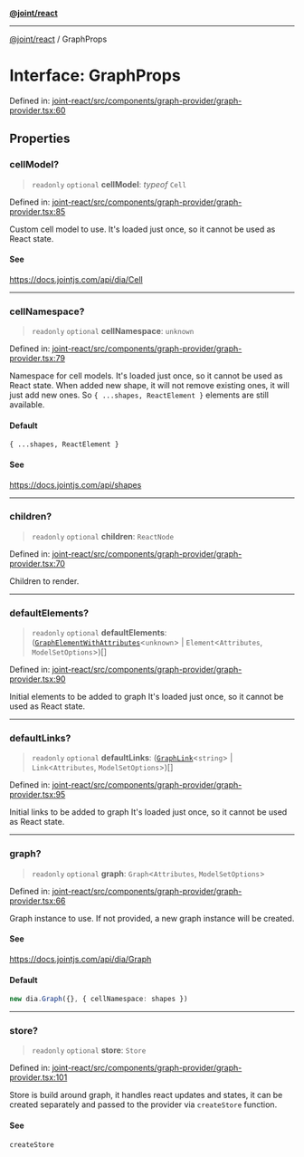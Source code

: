 [**@joint/react**](../README.md)

***

[@joint/react](../README.md) / GraphProps

# Interface: GraphProps

Defined in: [joint-react/src/components/graph-provider/graph-provider.tsx:60](https://github.com/samuelgja/joint/blob/main/packages/joint-react/src/components/graph-provider/graph-provider.tsx#L60)

## Properties

### cellModel?

> `readonly` `optional` **cellModel**: *typeof* `Cell`

Defined in: [joint-react/src/components/graph-provider/graph-provider.tsx:85](https://github.com/samuelgja/joint/blob/main/packages/joint-react/src/components/graph-provider/graph-provider.tsx#L85)

Custom cell model to use.
It's loaded just once, so it cannot be used as React state.

#### See

https://docs.jointjs.com/api/dia/Cell

***

### cellNamespace?

> `readonly` `optional` **cellNamespace**: `unknown`

Defined in: [joint-react/src/components/graph-provider/graph-provider.tsx:79](https://github.com/samuelgja/joint/blob/main/packages/joint-react/src/components/graph-provider/graph-provider.tsx#L79)

Namespace for cell models.
It's loaded just once, so it cannot be used as React state.
When added new shape, it will not remove existing ones, it will just add new ones.
So `{ ...shapes, ReactElement }` elements are still available.

#### Default

`{ ...shapes, ReactElement }`

#### See

https://docs.jointjs.com/api/shapes

***

### children?

> `readonly` `optional` **children**: `ReactNode`

Defined in: [joint-react/src/components/graph-provider/graph-provider.tsx:70](https://github.com/samuelgja/joint/blob/main/packages/joint-react/src/components/graph-provider/graph-provider.tsx#L70)

Children to render.

***

### defaultElements?

> `readonly` `optional` **defaultElements**: ([`GraphElementWithAttributes`](GraphElementWithAttributes.md)\<`unknown`\> \| `Element`\<`Attributes`, `ModelSetOptions`\>)[]

Defined in: [joint-react/src/components/graph-provider/graph-provider.tsx:90](https://github.com/samuelgja/joint/blob/main/packages/joint-react/src/components/graph-provider/graph-provider.tsx#L90)

Initial elements to be added to graph
It's loaded just once, so it cannot be used as React state.

***

### defaultLinks?

> `readonly` `optional` **defaultLinks**: ([`GraphLink`](GraphLink.md)\<`string`\> \| `Link`\<`Attributes`, `ModelSetOptions`\>)[]

Defined in: [joint-react/src/components/graph-provider/graph-provider.tsx:95](https://github.com/samuelgja/joint/blob/main/packages/joint-react/src/components/graph-provider/graph-provider.tsx#L95)

Initial links to be added to graph
It's loaded just once, so it cannot be used as React state.

***

### graph?

> `readonly` `optional` **graph**: `Graph`\<`Attributes`, `ModelSetOptions`\>

Defined in: [joint-react/src/components/graph-provider/graph-provider.tsx:66](https://github.com/samuelgja/joint/blob/main/packages/joint-react/src/components/graph-provider/graph-provider.tsx#L66)

Graph instance to use. If not provided, a new graph instance will be created.

#### See

https://docs.jointjs.com/api/dia/Graph

#### Default

```ts
new dia.Graph({}, { cellNamespace: shapes })
```

***

### store?

> `readonly` `optional` **store**: `Store`

Defined in: [joint-react/src/components/graph-provider/graph-provider.tsx:101](https://github.com/samuelgja/joint/blob/main/packages/joint-react/src/components/graph-provider/graph-provider.tsx#L101)

Store is build around graph, it handles react updates and states, it can be created separately and passed to the provider via `createStore` function.

#### See

`createStore`
